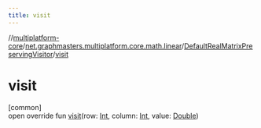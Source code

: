 ```yaml
---
title: visit
---
```

//[multiplatform-core](../../../index.html)/[net.graphmasters.multiplatform.core.math.linear](../index.html)/[DefaultRealMatrixPreservingVisitor](index.html)/[visit](visit.html)



# visit



[common]\
open override fun [visit](visit.html)(row: [Int](https://kotlinlang.org/api/latest/jvm/stdlib/kotlin/-int/index.html), column: [Int](https://kotlinlang.org/api/latest/jvm/stdlib/kotlin/-int/index.html), value: [Double](https://kotlinlang.org/api/latest/jvm/stdlib/kotlin/-double/index.html))




